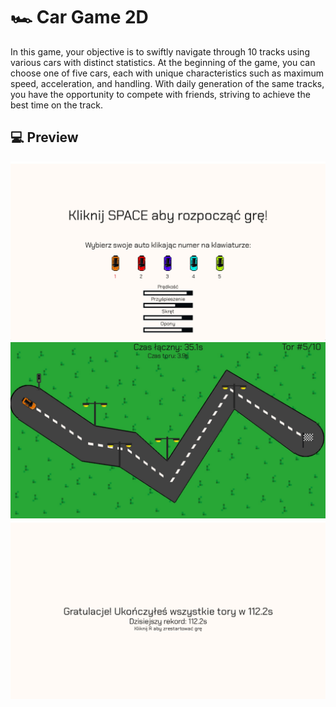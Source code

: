 # 🏎️ Car Game 2D
In this game, your objective is to swiftly navigate through 10 tracks using various cars with distinct statistics. At the beginning of the game, you can choose one of five cars, each with unique characteristics such as maximum speed, acceleration, and handling. With daily generation of the same tracks, you have the opportunity to compete with friends, striving to achieve the best time on the track.


## 💻 Preview

![Start of game](/images/readme/start_game.jpg)
![Mid of game](/images/readme/mid_game.jpg)
![End of game](/images/readme/end_game.jpg)
